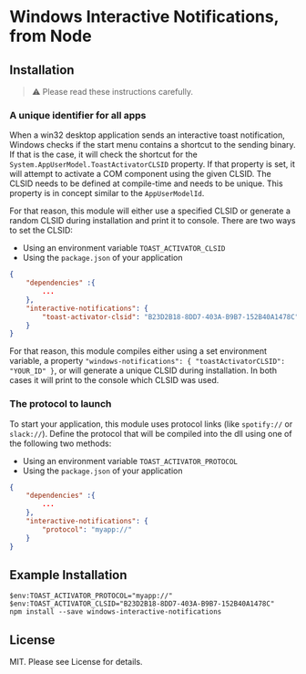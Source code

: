 # Windows Interactive Notifications, from Node

## Installation
> :warning: Please read these instructions carefully.

### A unique identifier for all apps
When a win32 desktop application sends an interactive toast notification, Windows checks if the start menu contains a shortcut to the sending binary. If that is the case, it will check the shortcut for the `System.AppUserModel.ToastActivatorCLSID` property. If that property is set, it will attempt to activate a COM component using the given CLSID. The CLSID needs to be defined at compile-time and needs to be unique. This property is in concept similar to the `AppUserModelId`.

For that reason, this module will either use a specified CLSID or generate a random CLSID during installation and print it to console. There are two ways to set the CLSID:

 - Using an environment variable `TOAST_ACTIVATOR_CLSID`
 - Using the `package.json` of your application

 ```json
 {
     "dependencies" :{
         ...
     },
     "interactive-notifications": {
         "toast-activator-clsid": "B23D2B18-8DD7-403A-B9B7-152B40A1478C"
     }
 }
```

For that reason, this module compiles either using a set environment variable, a property `"windows-notifications": { "toastActivatorCLSID": "YOUR_ID" }`,  or will generate a unique CLSID during installation. In both cases it will print to the console which CLSID was used.

### The protocol to launch
To start your application, this module uses protocol links (like `spotify://` or `slack://`). Define the protocol that will be compiled into the dll using one of the following two methods:

 - Using an environment variable `TOAST_ACTIVATOR_PROTOCOL`
 - Using the `package.json` of your application

 ```json
 {
     "dependencies" :{
         ...
     },
     "interactive-notifications": {
         "protocol": "myapp://"
     }
 }
 ```

## Example Installation

```
$env:TOAST_ACTIVATOR_PROTOCOL="myapp://"
$env:TOAST_ACTIVATOR_CLSID="B23D2B18-8DD7-403A-B9B7-152B40A1478C"
npm install --save windows-interactive-notifications
```

## License
MIT. Please see License for details.
